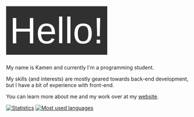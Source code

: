 # ![Hello!](https://github.com/Syndamia/Syndamia/blob/master/hello.png?raw=true)

My name is Kamen and currently I'm a programming student.

My skills (and interests) are mostly geared towards back-end development, but I have a bit of experience with front-end.

You can learn more about me and my work over at my [website](https://www.syndamia.com).

[![Statistics](https://github-readme-stats.vercel.app/api?username=syndamia&show_icons=true&theme=gruvbox&include_all_commits=true&line_height=24)](https://github.com/anuraghazra/github-readme-stats)
[![Most used languages](https://github-readme-stats.vercel.app/api/top-langs/?username=syndamia&exclude_repo=Self-learning,School-Projects,LinuxMintCinnamon-setup&langs_count=8&layout=compact&theme=gruvbox)](https://github.com/anuraghazra/github-readme-stats)
